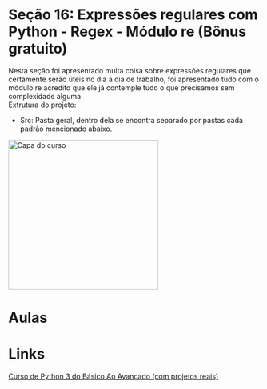 # Seção 16: Expressões regulares com Python - Regex - Módulo re (Bônus gratuito)
Nesta seção foi apresentado muita coisa sobre expressões regulares que certamente serão úteis no dia a dia de trabalho, foi apresentado tudo com o módulo re acredito que ele já contemple tudo o que precisamos sem complexidade alguma<br>
Extrutura do projeto:<br>
 - Src: Pasta geral, dentro dela se encontra separado por pastas cada padrão mencionado abaixo.<br>
<img src="https://img-c.udemycdn.com/course/240x135/2411816_3802_4.jpg" width="300" title="Capa do curso">

# Aulas


# Links
[Curso de Python 3 do Básico Ao Avançado (com projetos reais)](https://www.udemy.com/course/python-3-do-zero-ao-avancado/)
